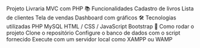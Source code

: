Projeto Livraria MVC com PHP
📚 Funcionalidades
Cadastro de livros
Lista de clientes
Tela de vendas
Dashboard com gráficos
🛠 Tecnologias utilizadas
PHP
MySQL
HTML / CSS / JavaScript
Bootstrap
🚀 Como rodar o projeto
Clone o repositório
Configure o banco de dados com o script fornecido
Execute com um servidor local como XAMPP ou WAMP
